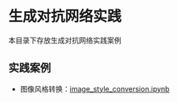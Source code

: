 
 # 生成对抗网络实践


  本目录下存放生成对抗网络实践案例

  ## 实践案例

 - 图像风格转换：[image_style_conversion.ipynb](./image_style_conversion.ipynb)
